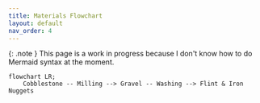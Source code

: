 ```yaml
---
title: Materials Flowchart
layout: default
nav_order: 4
---
```


{: .note }
This page is a work in progress because I don't know how to do Mermaid syntax at the moment.

```mermaid
flowchart LR;
    Cobblestone -- Milling --> Gravel -- Washing --> Flint & Iron Nuggets
```
